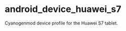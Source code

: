 android_device_huawei_s7
========================

Cyanogenmod device profile for the Huawei S7 tablet.